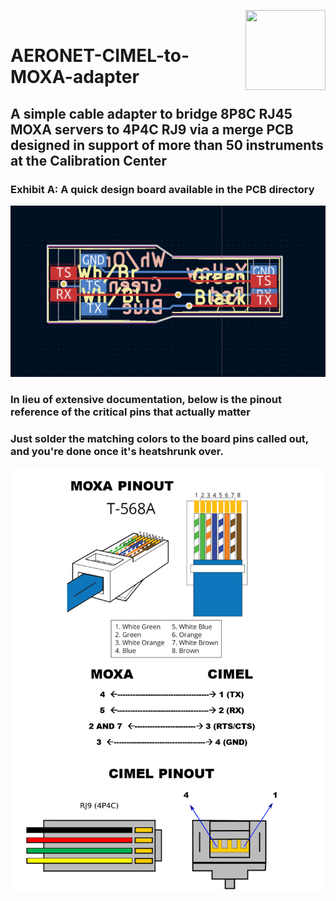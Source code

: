 <img align="right" width="128" height="128" src="https://www.x20.org/wp-content/uploads/2015/01/NASA-logo.png"><br/>
# AERONET-CIMEL-to-MOXA-adapter
## A simple cable adapter to bridge 8P8C RJ45 MOXA servers to 4P4C RJ9 via a merge PCB designed in support of more than 50 instruments at the Calibration Center

### Exhibit A: A quick design board available in the PCB directory 
![PCB Image Here](/Images/BoardView.png) 

### In lieu of extensive documentation, below is the pinout reference of the critical pins that actually matter
### Just solder the matching colors to the board pins called out, and you're done once it's heatshrunk over. 
![Yeah Pinouts!](/Images/Pinouts.png) 
